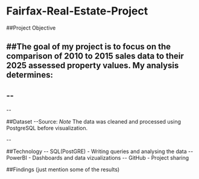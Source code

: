 # Fairfax-Real-Estate-Project

##Project Objective

##The goal of my project is to focus on the comparison of 2010 to 2015 sales data to their 2025 assessed property values. My analysis determines:
--
--
--
--


##Dataset
--Source: 
*Note* The data was cleaned and processed using PostgreSQL before visualization.

--

##Technology
-- SQL(PostGRE) - Writing queries and analysing the data
-- PowerBI - Dashboards and data vizualizations
-- GitHub - Project sharing

##Findings
(just mention some of the results)

